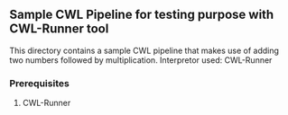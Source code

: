 ## Sample CWL Pipeline for testing purpose with CWL-Runner tool

This directory contains a sample CWL pipeline that makes use of adding two numbers followed by multiplication. Interpretor used: CWL-Runner

### Prerequisites

1. CWL-Runner





